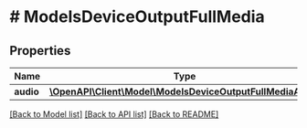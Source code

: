 # # ModelsDeviceOutputFullMedia

## Properties

Name | Type | Description | Notes
------------ | ------------- | ------------- | -------------
**audio** | [**\OpenAPI\Client\Model\ModelsDeviceOutputFullMediaAudio**](ModelsDeviceOutputFullMediaAudio.md) |  | [optional]

[[Back to Model list]](../../README.md#models) [[Back to API list]](../../README.md#endpoints) [[Back to README]](../../README.md)
